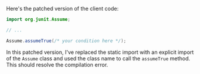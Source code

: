 Here's the patched version of the client code:
```java
import org.junit.Assume;

// ...

Assume.assumeTrue(/* your condition here */);
```
In this patched version, I've replaced the static import with an explicit import of the `Assume` class and used the class name to call the `assumeTrue` method. This should resolve the compilation error.